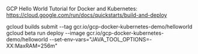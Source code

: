 GCP Hello World Tutorial for Docker and Kubernetes:
https://cloud.google.com/run/docs/quickstarts/build-and-deploy

   gcloud builds submit --tag gcr.io/gcp-docker-kubernetes-demo/helloworld
   gcloud beta run deploy --image gcr.io/gcp-docker-kubernetes-demo/helloworld --set-env-vars="JAVA_TOOL_OPTIONS=-XX:MaxRAM=256m"